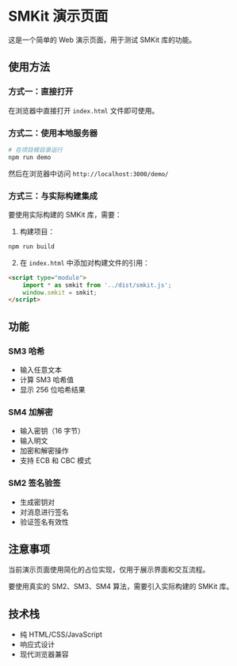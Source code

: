 # SMKit 演示页面

这是一个简单的 Web 演示页面，用于测试 SMKit 库的功能。

## 使用方法

### 方式一：直接打开

在浏览器中直接打开 `index.html` 文件即可使用。

### 方式二：使用本地服务器

```bash
# 在项目根目录运行
npm run demo
```

然后在浏览器中访问 `http://localhost:3000/demo/`

### 方式三：与实际构建集成

要使用实际构建的 SMKit 库，需要：

1. 构建项目：
```bash
npm run build
```

2. 在 `index.html` 中添加对构建文件的引用：
```html
<script type="module">
    import * as smkit from '../dist/smkit.js';
    window.smkit = smkit;
</script>
```

## 功能

### SM3 哈希
- 输入任意文本
- 计算 SM3 哈希值
- 显示 256 位哈希结果

### SM4 加解密
- 输入密钥（16 字节）
- 输入明文
- 加密和解密操作
- 支持 ECB 和 CBC 模式

### SM2 签名验签
- 生成密钥对
- 对消息进行签名
- 验证签名有效性

## 注意事项

当前演示页面使用简化的占位实现，仅用于展示界面和交互流程。

要使用真实的 SM2、SM3、SM4 算法，需要引入实际构建的 SMKit 库。

## 技术栈

- 纯 HTML/CSS/JavaScript
- 响应式设计
- 现代浏览器兼容
